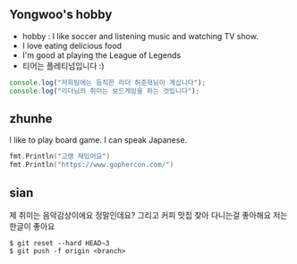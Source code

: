 
## Yongwoo's hobby
- hobby : I like soccer and listening music and watching TV show.
- I love eating delicious food 
- I'm good at playing the League of Legends
- 티어는 플레티넘입니다 :)

```javascript
console.log("저희팀에는 듬직한 리더 허준혁님이 계십니다");
console.log("리더님의 취미는 보드게임을 하는 것입니다");
```

## zhunhe

I like to play board game.
I can speak Japanese.

```go
fmt.Println("고랭 재밌어요")
fmt.Println("https://www.gophercon.com/")

```

## sian 

제 취미는 음악감상이에요 정말인데요?
그리고 커피 맛집 찾아 다니는걸 좋아해요 저는 한글이 좋아요  

```shell
$ git reset --hard HEAD~3
$ git push -f origin <branch>
```
